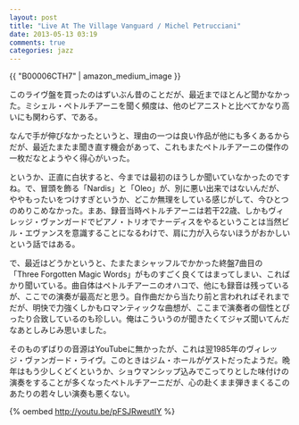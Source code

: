 ```yaml
---
layout: post
title: "Live At The Village Vanguard / Michel Petrucciani"
date: 2013-05-13 03:19
comments: true
categories: jazz
---
```

{{ "B00006CTH7" | amazon_medium_image }}

このライヴ盤を買ったのはずいぶん昔のことだが、最近までほとんど聞かなかった。ミシェル・ペトルチアーニを聞く頻度は、他のピアニストと比べてかなり高いにも関わらず、である。

なんで手が伸びなかったというと、理由の一つは良い作品が他にも多くあるからだが、最近たまたま聞き直す機会があって、これもまたペトルチアーニの傑作の一枚だなとようやく得心がいった。

<!--more-->

というか、正直に白状すると、今までは最初のほうしか聞いていなかったのですね。で、冒頭を飾る「Nardis」と「Oleo」が、別に悪い出来ではないんだが、ややもったいをつけすぎというか、どこか無理をしている感じがして、今ひとつのめりこめなかった。まあ、録音当時ペトルチアーニは若干22歳、しかもヴィレッジ・ヴァンガードでピアノ・トリオでナーディスをやるということは当然ビル・エヴァンスを意識することになるわけで、肩に力が入らないほうがおかしいという話ではある。

で、最近はどうかというと、たまたまシャッフルでかかった終盤7曲目の「Three Forgotten Magic Words」がものすごく良くてはまってしまい、こればかり聞いている。曲自体はペトルチアーニのオハコで、他にも録音は残っているが、ここでの演奏が最高だと思う。自作曲だから当たり前と言われればそれまでだが、明快で力強くしかもロマンティックな曲想が、ここまで演奏者の個性とぴったり合致しているのも珍しい。俺はこういうのが聞きたくてジャズ聞いてんだなあとしみじみ思いました。

そのものずばりの音源はYouTubeに無かったが、これは翌1985年のヴィレッジ・ヴァンガード・ライヴ。このときはジム・ホールがゲストだったようだ。晩年はもう少しくどくというか、ショウマンシップ込みでこってりとした味付けの演奏をすることが多くなったペトルチアーニだが、心の赴くまま弾きまくるこのあたりの若々しい演奏も悪くない。

{% oembed http://youtu.be/pFSJRweutIY %}
